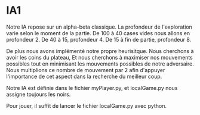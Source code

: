 # IA1
Notre IA repose sur un alpha-beta classique.
La profondeur de l'exploration varie selon le moment de la partie.
De 100 à 40 cases vides nous allons en profondeur 2.
De 40 à 15, profondeur 4.
De 15 à fin de partie, profondeur 8.

De plus nous avons implémenté notre propre heurisitque.
Nous cherchons à avoir les coins du plateau,
Et nous cherchons à maximiser nos mouvements possibles tout en minimisant les mouvements possibles de notre adversaire. Nous multiplions ce nombre de mouvement par 2 afin d'appuyer l'importance de cet aspect dans la recherche du meilleur coup.

Notre IA est définie dans le fichier myPlayer.py, et localGame.py nous assigne toujours les noirs.

Pour jouer, il suffit de lancer le fichier localGame.py avec python.